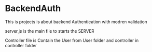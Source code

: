 # BackendAuth
This is projects is about backend Authentication with modren validation


server.js is the main file to starts the SERVER

Controller file is Contain the User from User folder and controller in controller folder